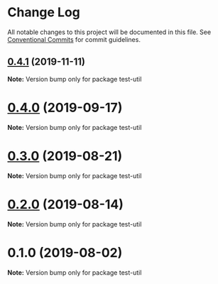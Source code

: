 # Change Log

All notable changes to this project will be documented in this file.
See [Conventional Commits](https://conventionalcommits.org) for commit guidelines.

## [0.4.1](https://github.com/hidoo/unit-sass/compare/v0.4.0...v0.4.1) (2019-11-11)

**Note:** Version bump only for package test-util





# [0.4.0](https://github.com/hidoo/unit-sass/compare/v0.3.1...v0.4.0) (2019-09-17)

**Note:** Version bump only for package test-util





# [0.3.0](https://github.com/hidoo/unit-sass/compare/v0.2.0...v0.3.0) (2019-08-21)

**Note:** Version bump only for package test-util





# [0.2.0](https://github.com/hidoo/unit-sass/compare/v0.1.0...v0.2.0) (2019-08-14)

**Note:** Version bump only for package test-util





# 0.1.0 (2019-08-02)

**Note:** Version bump only for package test-util
